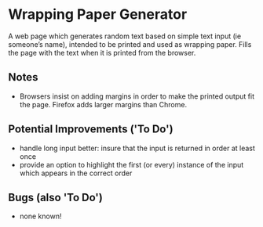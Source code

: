 # Wrapping Paper Generator

A web page which generates random text based on simple text input (ie someone’s
name), intended to be printed and used as wrapping paper. Fills the page with
the text when it is printed from the browser.

## Notes

* Browsers insist on adding margins in order to make the printed output fit the page.
  Firefox adds larger margins than Chrome.

## Potential Improvements ('To Do')

* handle long input better: insure that the input is returned in order at least once
* provide an option to highlight the first (or every) instance of the input
  which appears in the correct order

## Bugs (also 'To Do')

* none known!

